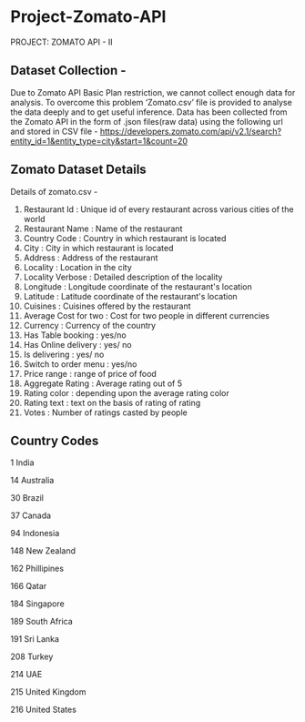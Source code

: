 # Project-Zomato-API
PROJECT: ZOMATO API - II
## Dataset Collection -
Due to Zomato API Basic Plan restriction, we cannot collect enough data for analysis. To overcome this problem ‘Zomato.csv’ file is provided to analyse the data deeply and to get useful inference.
Data has been collected from the Zomato API in the form of .json files(raw data) using the following url and stored in CSV file -
https://developers.zomato.com/api/v2.1/search?entity_id=1&entity_type=city&start=1&count=20 
## Zomato Dataset Details
Details of zomato.csv -
1. Restaurant Id : Unique id of every restaurant across various cities of the world
2. Restaurant Name : Name of the restaurant
3. Country Code : Country in which restaurant is located
4. City : City in which restaurant is located
5. Address : Address of the restaurant
6. Locality : Location in the city
7. Locality Verbose : Detailed description of the locality
8. Longitude : Longitude coordinate of the restaurant's location
9. Latitude : Latitude coordinate of the restaurant's location
10. Cuisines : Cuisines offered by the restaurant
11. Average Cost for two : Cost for two people in different currencies
12. Currency : Currency of the country
13. Has Table booking : yes/no
14. Has Online delivery : yes/ no
15. Is delivering : yes/ no
16. Switch to order menu : yes/no
17. Price range : range of price of food
18. Aggregate Rating : Average rating out of 5
19. Rating color : depending upon the average rating color
20. Rating text : text on the basis of rating of rating
21. Votes : Number of ratings casted by people
## Country Codes 
1 India

14 Australia

30 Brazil

37 Canada

94 Indonesia

148 New Zealand

162 Phillipines

166 Qatar

184 Singapore

189 South Africa

191 Sri Lanka

208 Turkey

214 UAE

215 United Kingdom

216 United States
